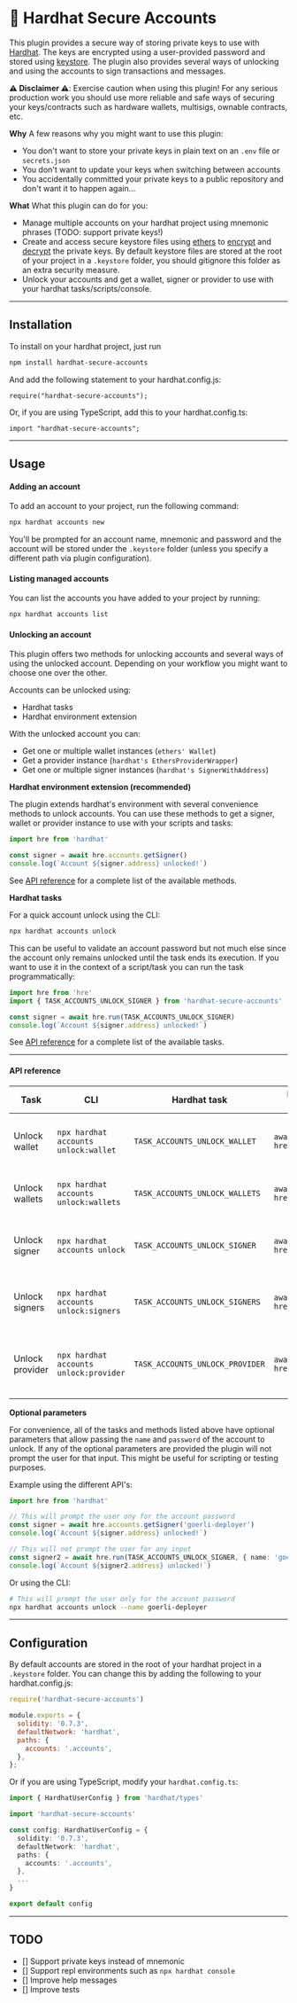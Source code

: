 # 🔐 Hardhat Secure Accounts

This plugin provides a secure way of storing private keys to use with [Hardhat](https://hardhat.org/). The keys are encrypted using a user-provided password and stored using [keystore](https://julien-maffre.medium.com/what-is-an-ethereum-keystore-file-86c8c5917b97). The plugin also provides several ways of unlocking and using the accounts to sign transactions and messages.


__⚠️ Disclaimer ⚠️__: Exercise caution when using this plugin! For any serious production work you should use more reliable and safe ways of securing your keys/contracts such as hardware wallets, multisigs, ownable contracts, etc.

**Why**
A few reasons why you might want to use this plugin:
- You don't want to store your private keys in plain text on an `.env` file or `secrets.json`
- You don't want to update your keys when switching between accounts
- You accidentally committed your private keys to a public repository and don't want it to happen again...

**What**
What this plugin can do for you:
- Manage multiple accounts on your hardhat project using mnemonic phrases (TODO: support private keys!)
- Create and access secure keystore files using [ethers](https://docs.ethers.io/v5/) to [encrypt](https://docs.ethers.io/v5/api/signer/#Wallet-encrypt) and [decrypt](https://docs.ethers.io/v5/api/signer/#Wallet-fromEncryptedJsonSync) the private keys. By default keystore files are stored at the root of your project in a `.keystore` folder, you should gitignore this folder as an extra security measure.
- Unlock your accounts and get a wallet, signer or provider to use with your hardhat tasks/scripts/console.

---

## Installation

To install on your hardhat project, just run

```bash
npm install hardhat-secure-accounts
```

And add the following statement to your hardhat.config.js:

```
require("hardhat-secure-accounts");
```

Or, if you are using TypeScript, add this to your hardhat.config.ts:

```
import "hardhat-secure-accounts";
```

---

## Usage

#### Adding an account

To add an account to your project, run the following command:

```bash
npx hardhat accounts new
```

You'll be prompted for an account name, mnemonic and password and the account will be stored under the `.keystore` folder (unless you specify a different path via plugin configuration).

#### Listing managed accounts

You can list the accounts you have added to your project by running:

```bash
npx hardhat accounts list
```

#### Unlocking an account

This plugin offers two methods for unlocking accounts and several ways of using the unlocked account. Depending on your workflow you might want to choose one over the other.

Accounts can be unlocked using:
- Hardhat tasks
- Hardhat environment extension

With the unlocked account you can:
- Get one or multiple wallet instances (`ethers' Wallet`)
- Get a provider instance (`hardhat's EthersProviderWrapper`)
- Get one or multiple signer instances (`hardhat's SignerWithAddress`)

**Hardhat environment extension (recommended)**

The plugin extends hardhat's environment with several convenience methods to unlock accounts. You can use these methods to get a signer, wallet or provider instance to use with your scripts and tasks:

```typescript
import hre from 'hardhat'

const signer = await hre.accounts.getSigner()
console.log(`Account ${signer.address} unlocked!`)
```

See [API reference](#api-reference) for a complete list of the available methods.

**Hardhat tasks**

For a quick account unlock using the CLI:

```bash
npx hardhat accounts unlock
```

This can be useful to validate an account password but not much else since the account only remains unlocked until the task ends its execution. If you want to use it in the context of a script/task you can run the task programmatically:

```typescript
import hre from 'hre'
import { TASK_ACCOUNTS_UNLOCK_SIGNER } from 'hardhat-secure-accounts'

const signer = await hre.run(TASK_ACCOUNTS_UNLOCK_SIGNER)
console.log(`Account ${signer.address} unlocked!`)
```

See [API reference](#api-reference) for a complete list of the available tasks.

---

#### API reference

| Task | CLI | Hardhat task | Hardhat environment extension | Description |
| --- | --- | --- | --- | --- |
| Unlock wallet  | `npx hardhat accounts unlock:wallet` | `TASK_ACCOUNTS_UNLOCK_WALLET` | `await hre.accounts.getWallet()` | Returns the main wallet from the mnemonic derivation path. Return type: `Wallet` |
| Unlock wallets | `npx hardhat accounts unlock:wallets` | `TASK_ACCOUNTS_UNLOCK_WALLETS` | `await hre.accounts.getWallets()` | Returns multiple wallets (20) derived from the mnemonic. Return type: `Wallet[]` |
| Unlock signer  | `npx hardhat accounts unlock` | `TASK_ACCOUNTS_UNLOCK_SIGNER` | `await hre.accounts.getSigner()` | Returns the main signer from the mnemonic derivation path. Return type: `SignerWithAddress` |
| Unlock signers | `npx hardhat accounts unlock:signers` | `TASK_ACCOUNTS_UNLOCK_SIGNERS` | `await hre.accounts.getSigners()` | Returns multiple signers (20) derived from the mnemonic. Return type: `SignerWithAddress[]` |
| Unlock provider | `npx hardhat accounts unlock:provider` | `TASK_ACCOUNTS_UNLOCK_PROVIDER` | `await hre.accounts.getProvider()` | Returns a provider with pre-configured local accounts based on the mnemonic. Return type: `EthersProviderWrapper` |

**Optional parameters**

For convenience, all of the tasks and methods listed above have optional parameters that allow passing the `name` and `password` of the account to unlock. If any of the optional parameters are provided the plugin will not prompt the user for that input. This might be useful for scripting or testing purposes.

Example using the different API's:

```typescript
import hre from 'hardhat'

// This will prompt the user ony for the account password
const signer = await hre.accounts.getSigner('goerli-deployer')
console.log(`Account ${signer.address} unlocked!`)

// This will not prompt the user for any input
const signer2 = await hre.run(TASK_ACCOUNTS_UNLOCK_SIGNER, { name: 'goerli-deployer', password: 'batman-with-cheese' })
console.log(`Account ${signer2.address} unlocked!`)
```

Or using the CLI:

```bash
# This will prompt the user only for the account password
npx hardhat accounts unlock --name goerli-deployer
```

---

## Configuration

By default accounts are stored in the root of your hardhat project in a `.keystore` folder. You can change this by adding the following to your hardhat.config.js:

```js
require('hardhat-secure-accounts')

module.exports = {
  solidity: '0.7.3',
  defaultNetwork: 'hardhat',
  paths: {
    accounts: '.accounts',
  },
};
```

Or if you are using TypeScript, modify your `hardhat.config.ts`:

```ts
import { HardhatUserConfig } from 'hardhat/types'

import 'hardhat-secure-accounts'

const config: HardhatUserConfig = {
  solidity: '0.7.3',
  defaultNetwork: 'hardhat',
  paths: {
    accounts: '.accounts',
  },
  ...
}

export default config
```

---

## TODO
- [] Support private keys instead of mnemonic
- [] Support repl environments such as `npx hardhat console`
- [] Improve help messages
- [] Improve tests

